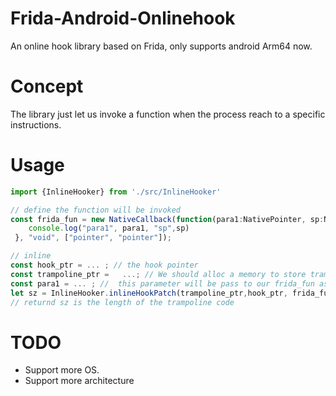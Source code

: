# Frida-Android-Onlinehook
An online hook library based on Frida, only supports android Arm64 now.
# Concept
The library just let us invoke a function when the process reach to a specific instructions.
# Usage
```typescript
import {InlineHooker} from './src/InlineHooker'

// define the function will be invoked
const frida_fun = new NativeCallback(function(para1:NativePointer, sp:NativePointer){
    console.log("para1", para1, "sp",sp)
 }, "void", ["pointer", "pointer"]);

// inline
const hook_ptr = ... ; // the hook pointer
const trampoline_ptr =   ...; // We should alloc a memory to store trampoline code, and don't define it as local variable, or javascript GC system will free the alloced memory automatically, and the process will crash when it reach to hook_ptr
const para1 = ... ; //  this parameter will be pass to our frida_fun as para1;
let sz = InlineHooker.inlineHookPatch(trampoline_ptr,hook_ptr, frida_fun, para1);
// returnd sz is the length of the trampoline code
```
# TODO
- Support more OS.
- Support more architecture

